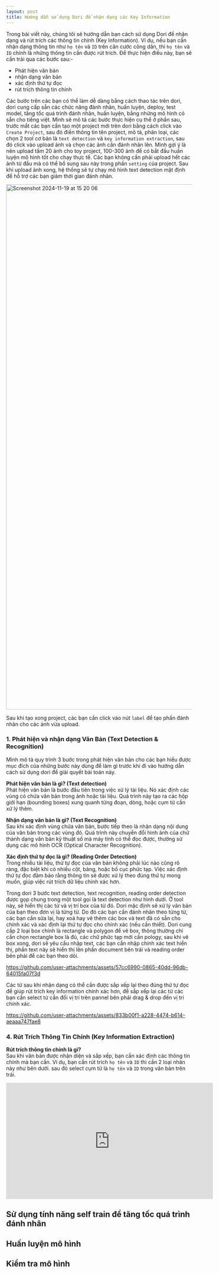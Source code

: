 ```yaml
---
layout: post
title: Hướng dẫn sử dụng Dori để nhận dạng các Key Information
---
```

Trong bài viết này, chúng tôi sẽ hướng dẫn bạn cách sử dụng Dori để nhận dạng và rút trích các thông tin chính (Key Information). Ví dụ, nếu bạn cần nhận dạng thông tin như `họ tên` và `ID` trên căn cước công dân, thì `họ tên` và `ID` chính là những thông tin cần được rút trích. Để thực hiện điều này, bạn sẽ cần trải qua các bước sau:-
- Phát hiện văn bản
- nhận dạng văn bản
- xác định thứ tự đọc
- rút trích thông tin chính
  
Các bước trên các bạn có thể làm dễ dàng bằng cách thao tác trên dori, dori cung cấp sẵn các chức năng đánh nhãn, huấn luyện, deploy, test model, tăng tốc quá trình đánh nhãn, huấn luyện, bằng những mô hình có sẵn cho tiếng việt. Mình sẽ mô tả các bước thực hiện cụ thể ở phần sau, trước mắt các bạn cần tạo một project mới trên dori bằng cách click vào `Create Project`, sau đó điền thông tin tên project, mô tả, phân loại, các chọn 2 tool cơ bản là `text detection` và `key information extraction`, sau đó click vào upload ảnh và chọn các ảnh cần đánh nhãn lên. Mình gợi ý là nên upload tầm 20 ảnh cho toy project, 100-300 ảnh để có bắt đầu huấn luyện mô hình tốt cho chạy thực tế. Các bạn không cần phải upload hết các ảnh từ đầu mà có thể bổ sung sau này trong phần `setting` của project. Sau khi upload ảnh xong, hệ thống sẽ tự chạy mô hình text detection mặt định để hỗ trợ các bạn giảm thời gian đánh nhãn. 

<img width="1424" alt="Screenshot 2024-11-19 at 15 20 06" src="https://github.com/user-attachments/assets/f3e2d424-9cf0-46e1-9580-6d4a2010c85d">




Sau khi tạo xong project, các bạn cần click vào nút `label` để tạo phần đánh nhãn cho các ảnh vừa upload. 

### 1. Phát hiện và nhận dạng Văn Bản (Text Detection & Recognition)

Mình mô tả quy trình 3 bước trong phát hiện văn bản cho các bạn hiểu được mục đích của những bước này dùng để làm gì trước khi đi vào hướng dẫn cách sử dụng dori để giải quyết bài toán này. 

**Phát hiện văn bản là gì? (Text detection)**  
Phát hiện văn bản là bước đầu tiên trong việc xử lý tài liệu. Nó xác định các vùng có chứa văn bản trong ảnh hoặc tài liệu. Quá trình này tạo ra các hộp giới hạn (bounding boxes) xung quanh từng đoạn, dòng, hoặc cụm từ cần xử lý thêm. 

**Nhận dạng văn bản là gì? (Text Recognition)**  
Sau khi xác định vùng chứa văn bản, bước tiếp theo là nhận dạng nội dung của văn bản trong các vùng đó. Quá trình này chuyển đổi hình ảnh của chữ thành dạng văn bản kỹ thuật số mà máy tính có thể đọc được, thường sử dụng các mô hình OCR (Optical Character Recognition).


**Xác định thứ tự đọc là gì? (Reading Order Detection)**  
Trong nhiều tài liệu, thứ tự đọc của văn bản không phải lúc nào cũng rõ ràng, đặc biệt khi có nhiều cột, bảng, hoặc bố cục phức tạp. Việc xác định thứ tự đọc đảm bảo rằng thông tin sẽ được xử lý theo đúng thứ tự mong muốn, giúp việc rút trích dữ liệu chính xác hơn.


Trong dori 3 bước text detection, text recognition, reading order detection được gọp chung trong một tool gọi là text detection như hình dưới. Ở tool này, sẽ hiển thị các từ và vị trí box của từ đó. Dori mặc định sẽ xứ lý văn bản của bạn theo đơn vị là từng từ. Do đó các bạn cần đánh nhãn theo từng từ, các bạn cần sửa lại, hay xoá hay vẽ thêm các box và text đã có sẵn cho chính xác và xác định lại thứ tự đọc cho chính xác (nếu cần thiết). Dori cung cấp 2 loại box chính là rectangle và polygon để vẽ box, thông thường chỉ cần chọn rectangle box là đủ, các chữ phức tạp mới cần pology, sau khi vẽ box xong, dori sẽ yêu cầu nhập text, các bạn cần nhập chính xác text hiển thị, phần text này sẽ hiển thị lên phần document bên trái và reading order bên phải để các bạn theo dõi. 

https://github.com/user-attachments/assets/57cc6990-0865-40dd-96db-64015fa07f3d

Các từ sau khi nhận dạng có thể cần được sắp xếp lại theo đúng thứ tự đọc để giúp rút trích key information chính xác hơn, để sắp xếp lại các từ các bạn cần select từ cần đổi vị trí trên pannel bên phải drag & drop đến vị trí chính xác.

https://github.com/user-attachments/assets/833b00f1-a228-4474-b614-aeaaa747fae8

### 4. Rút Trích Thông Tin Chính (Key Information Extraction)
**Rút trích thông tin chính là gì?**  
Sau khi văn bản được nhận diện và sắp xếp, bạn cần xác định các thông tin chính mà bạn cần. Ví dụ, bạn cần rút trích `họ tên` và `ID` thì cần 2 loại nhãn này như bên dưới. sau đó select cụm từ là `họ tên` và `ID` trong văn bản trên trái. 


<iframe width="560" height="315" src="https://www.youtube.com/embed/7hs8inkl2CE?si=XpVReG2fPNvpTtwx" title="YouTube video player" frameborder="0" allow="accelerometer; autoplay; clipboard-write; encrypted-media; gyroscope; picture-in-picture; web-share" referrerpolicy="strict-origin-when-cross-origin" allowfullscreen></iframe>

## Sử dụng tính năng self train để tăng tốc quá trình đánh nhãn

## Huấn luyện mô hình 

## Kiểm tra mô hình 
